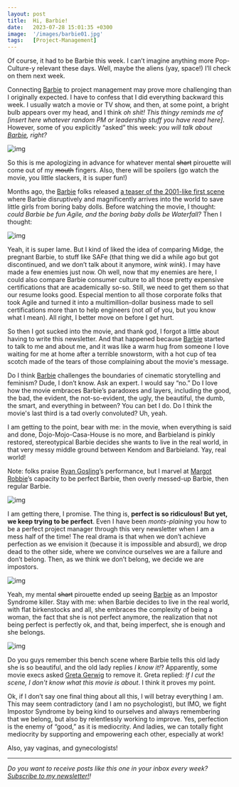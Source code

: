 ```yaml
---
layout: post
title:  Hi, Barbie!
date:   2023-07-28 15:01:35 +0300
image:  '/images/barbie01.jpg'
tags:   [Project-Management]
---
```


Of course, it had to be Barbie this week. I can’t imagine anything more Pop-Culture-y relevant these days. Well, maybe the aliens (yay, space!) I’ll check on them next week.

Connecting [Barbie](https://www.imdb.com/title/tt1517268/) to project management may prove more challenging than I originally expected. I have to confess that I did everything backward this week. I usually watch a movie or TV show, and then, at some point, a bright bulb appears over my head, and I think *oh shit! This thingy reminds me of [insert here whatever random PM or leadership stuff you have read here]*. However, some of you explicitly “asked” this week: *you will talk about [Barbie](https://www.imdb.com/title/tt1517268/), right?* 

![img]({{site.baseurl}}/images/barbie01.jpg#center)

So this is me apologizing in advance for whatever mental ~~shart~~ pirouette will come out of my ~~mouth~~ fingers. Also, there will be spoilers (go watch the movie, you little slackers, it is super fun!)

Months ago, the [Barbie](https://www.imdb.com/title/tt1517268/) folks released [a teaser of the 2001-like first scene](https://www.youtube.com/watch?v=8zIf0XvoL9Y) where Barbie disruptively and magnificently arrives into the world to save little girls from boring baby dolls. Before watching the movie, I thought: *could Barbie be fun Agile, and the boring baby dolls be Waterfall?* Then I thought:

![img]({{site.baseurl}}/images/barbie02.jpg#center)

Yeah, it is super lame. But I kind of liked the idea of comparing Midge, the pregnant Barbie, to stuff like SAFe (that thing we did a while ago but got discontinued, and we don’t talk about it anymore, *wink wink*). I may have made a few enemies just now. Oh well, now that my enemies are here, I could also compare Barbie consumer culture to all those pretty expensive certifications that are academically so-so. Still, we need to get them so that our resume looks good. Especial mention to all those corporate folks that took Agile and turned it into a multimillion-dollar business made to sell certifications more than to help engineers (not *all* of you, but you know what I mean). All right, I better move on before I get hurt.

So then I got sucked into the movie, and thank god, I forgot a little about having to write this newsletter. And that happened because [Barbie](https://www.imdb.com/title/tt1517268/) started to talk to me and about me, and it was like a warm hug from someone I love waiting for me at home after a terrible snowstorm, with a hot cup of tea scotch made of the tears of those complaining about the movie's message. 

Do I think [Barbie](https://www.imdb.com/title/tt1517268/) challenges the boundaries of cinematic storytelling and feminism? Dude, I don’t know. Ask an expert. I would say “no.” Do I love how the movie embraces Barbie’s paradoxes and layers, including the good, the bad, the evident, the not-so-evident, the ugly, the beautiful, the dumb, the smart, and everything in between? You can bet I do. Do I think the movie's last third is a tad overly convoluted? Uh, yeah. 

I am getting to the point, bear with me: in the movie, when everything is said and done, Dojo-Mojo-Casa-House is no more, and Barbieland is pinkly restored, stereotypical Barbie decides she wants to live in the real world, in that very messy middle ground between Kendom and Barbieland. Yay, real world!

Note: folks praise [Ryan Gosling](https://www.imdb.com/name/nm0331516/?ref_=tt_cl_t_2)’s performance, but I marvel at [Margot Robbie](https://www.imdb.com/name/nm3053338/?ref_=tt_cl_t_1)’s capacity to be perfect Barbie, then overly messed-up Barbie, then regular Barbie.

![img]({{site.baseurl}}/images/barbie03.jpg#center)

I am getting there, I promise. The thing is, **perfect is so ridiculous! But yet, we keep trying to be perfect**. Even I have been *monts-plaining* you how to be a perfect project manager through this very newsletter when I am a mess half of the time! The real drama is that when we don’t achieve perfection as we envision it (because it is impossible and absurd), we drop dead to the other side, where we convince ourselves we are a failure and don’t belong. Then, as we think we don’t belong, we decide we are impostors.

![img]({{site.baseurl}}/images/barbie04.jpg#center)

Yeah, my mental ~~shart~~ pirouette ended up seeing [Barbie](https://www.imdb.com/title/tt1517268/) as an Impostor Syndrome killer. Stay with me: when Barbie decides to live in the real world, with flat birkenstocks and all, she embraces the complexity of being a woman, the fact that she is not perfect anymore, the realization that not being perfect is perfectly ok, and that, being imperfect, she is enough and she belongs.

![img]({{site.baseurl}}/images/barbie05.webp#center)

Do you guys remember this bench scene where Barbie tells this old lady she is so beautiful, and the old lady replies *I know it!*? Apparently, some movie execs asked [Greta Gerwig](https://www.imdb.com/name/nm1950086/?ref_=tt_ov_dr) to remove it. Greta replied: *If I cut the scene, I don't know what this movie is about*. I think it proves my point.

Ok, if I don’t say one final thing about all this, I will betray everything I am. This may seem contradictory (and I am no psychologist), but IMO, we fight Impostor Syndrome by being kind to ourselves and always remembering that we belong, but also by relentlessly working to improve. Yes, perfection is the enemy of “good,” as it is mediocrity. And ladies, we can totally fight mediocrity by supporting and empowering each other, especially at work!

Also, yay vaginas, and gynecologists!

------

*Do you want to receive posts like this one in your inbox every week?  [<u>Subscribe to my newsletter!</u>](https://popcultureguidetopm.substack.com/)!* 